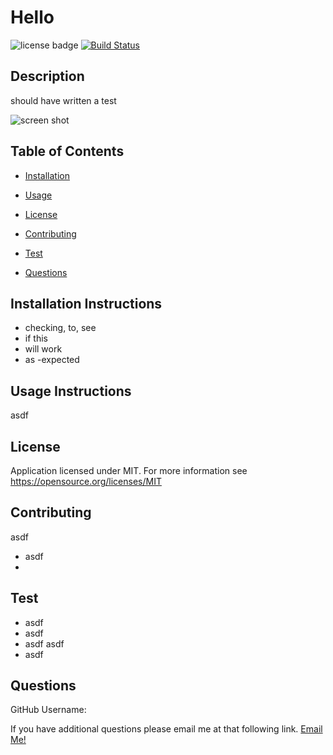 # Hello
![license badge](https://img.shields.io/badge/license-MIT-brightgreen)
[![Build Status](https://travis-ci.org/jeashwor/README_Generator.svg?branch=master)](https://travis-ci.org/jeashwor/README_Generator)

## Description
  
should have written a test
  
![screen shot](asd)
  
## Table of Contents
  
* [Installation](installation-instructions)
  
* [Usage](#usage-instructions)
  
* [License](#license)
  
* [Contributing](#contributing)
  
* [Test](#test-instructions)
  
* [Questions](#questions)
  
  
## Installation Instructions

* checking, to, see
* if this 
* will work 
* as -expected

## Usage Instructions

asdf

## License

Application licensed under MIT.  For more information see https://opensource.org/licenses/MIT

## Contributing

asdf
* asdf
* 

## Test

* asdf 
* asdf
* asdf asdf 
* asdf

## Questions

GitHub Username: [](https://github.com/)

If you have additional questions please email me at that following link.  [Email Me!](jasdf)
